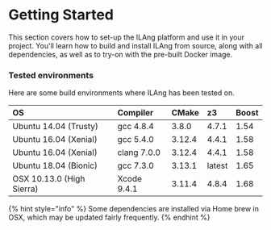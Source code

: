 # Getting Started

This section covers how to set-up the ILAng platform and use it in your project. You'll learn how to build and install ILAng from source, along with all dependencies, as well as to try-on with the pre-built Docker image. 

### Tested environments

Here are some build environments where ILAng has been tested on.  

| OS | Compiler | CMake | z3 | Boost |
| :--- | :--- | :--- | :--- | :--- |
| Ubuntu 14.04 \(Trusty\) | gcc 4.8.4 | 3.8.0 | 4.7.1 | 1.54 |
| Ubuntu 16.04 \(Xenial\) | gcc 5.4.0 | 3.12.4 | 4.4.1 | 1.58 |
| Ubuntu 16.04 \(Xenial\) | clang 7.0.0 | 3.12.4 | 4.4.1 | 1.58 |
| Ubuntu 18.04 \(Bionic\) | gcc 7.3.0 | 3.13.1 | latest | 1.65 |
| OSX 10.13.0 \(High Sierra\) | Xcode 9.4.1 | 3.11.4 | 4.8.4 | 1.68 |

{% hint style="info" %}
Some dependencies are installed via Home brew in OSX, which may be updated fairly frequently. 
{% endhint %}

